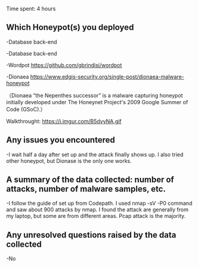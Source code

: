 Time spent: 4 hours

## Which Honeypot(s) you deployed

-Database back-end
 
-Database back-end

-Wordpot 
https://github.com/gbrindisi/wordpot

-Dionaea
https://www.edgis-security.org/single-post/dionaea-malware-honeypot

（Dionaea “the Nepenthes successor” is a malware capturing honeypot initially developed under The Honeynet Project's 2009 Google Summer of Code (GSoC).）

Walkthrought: https://i.imgur.com/B5dvyNA.gif

## Any issues you encountered

-I wait half a day after set up and the attack finally shows up. I also tried other honeypot, but Dionase is the only one works.

## A summary of the data collected: number of attacks, number of malware samples, etc.

-I follow the guide of set up from Codepath. I used nmap -sV -P0 command and saw about 900 attacks by nmap. I found the attack are generally from my laptop, but some are from different areas. Pcap attack is the majority.

## Any unresolved questions raised by the data collected

-No
